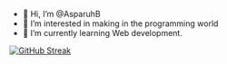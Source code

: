 - 👋 Hi, I’m @AsparuhB
- 👀 I’m interested in making in the programming world
- 🌱 I’m currently learning Web development. 

[![GitHub Streak](https://streak-stats.demolab.com?user=AsparuhB&theme=black-ice)](https://git.io/streak-stats)
